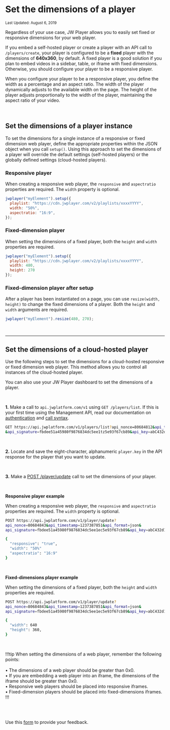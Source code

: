 # Set the dimensions of a player

<sup>Last Updated: August 6, 2019</sup>

Regardless of your use case, JW Player allows you to easily set fixed or responsive dimensions for your web player. 

If you embed a self-hosted player or create a player with an API call to `/players/create`, your player is configured to be a **fixed** player with the dimensions of **640x360**, by default. A fixed player is a good solution if you plan to embed videos in a sidebar, table, or iframe with fixed dimensions. Otherwise, you should configure your player to be a responsive player.

When you configure your player to be a responsive player, you define the width as a percentage and an aspect ratio. The width of the player dynamically adjusts to the available width on the page. The height of the player adjusts proportionally to the width of the player, maintaining the aspect ratio of your video. 

<br/>

## Set the dimensions of a player instance

To set the dimensions for a single instance of a responsive or fixed dimension web player, define the appropriate properties within the JSON object when you call `setup()`. Using this approach to set the dimensions of a player will override the default settings (self-hosted players) or the globally defined settings (cloud-hosted players).

### Responsive player

When creating a responsive web player, the `responsive` and `aspectratio` properties are required. The `width` property is optional.

```javascript
jwplayer("myElement").setup({ 
  playlist: "https://cdn.jwplayer.com/v2/playlists/xxxxYYYY",
  width: "50%",
  aspectratio: "16:9",
});
```

### Fixed-dimension player

When setting the dimensions of a fixed player, both the `height` and `width` properties are required.

```javascript
jwplayer("myElement").setup({ 
  playlist: "https://cdn.jwplayer.com/v2/playlists/xxxxYYYY",
  width: 480,
  height: 270
});
```

### Fixed-dimension player after setup

After a player has been instantiated on a page, you can use `resize(width, height)` to change the fixed dimensions of a player. Both the `height` and `width` arguments are required.

```javascript
jwplayer("myElement").resize(480, 270);
```

<br/>

***

## Set the dimensions of a cloud-hosted player

Use the following steps to set the dimensions for a cloud-hosted responsive or fixed dimension web player. This method allows you to control all instances of the cloud-hosted player.

You can also use your JW Player dashboard to set the dimensions of a player.

<br/>

**1.** Make a call to `api.jwplatform.com/v1` using `GET /players/list`. If this is your first time using the Management API, read our documentation on <a href="https://developer.jwplayer.com/jw-platform/reference/v1/authentication.html" target="_blank">authentication</a> and <a href="https://developer.jwplayer.com/jw-platform/reference/v1/call_syntax.html" target="_blank">call syntax</a>.

```bash
GET https://api.jwplatform.com/v1/players/list?api_nonce=80684812&api_timestamp=1237387841&api_format=json
&api_signature=fbdee51a45980f9876834dc5ee1tz5e93f67cb89&api_key=abC432d1
```

<br/>

**2.** Locate and save the eight-character, alphanumeric `player.key` in the API response for the player that you want to update.

<br/>

**3.** Make a <a href="https://developer.jwplayer.com/jw-platform/reference/v1/methods/players/update.html#parameters" target="_blank">POST /player/update</a> call to set the dimensions of your player.

<br/>

**Responsive player example**

When creating a responsive web player, the `responsive` and `aspectratio` properties are required. The `width` property is optional.

```bash
POST https://api.jwplatform.com/v1/player/update?
api_nonce=80684843&api_timestamp=1237387851&api_format=json&
api_signature=fbdee51a45980f9876834dc5ee1ec5e93f67cb89&api_key=abC432d1

{
  "responsive": "true",
  "width": "50%"
  "aspectratio": "16:9"
}
```

<br/>

**Fixed-dimensions player example**

When setting the dimensions of a fixed player, both the `height` and `width` properties are required.

```bash
POST https://api.jwplatform.com/v1/player/update?
api_nonce=80684843&api_timestamp=1237387851&api_format=json&
api_signature=fbdee51a45980f9876834dc5ee1ec5e93f67cb89&api_key=abC432d1

{
  "width": 640
  "height": 360,
}
```

<br/>

!!!tip
When setting the dimensions of a web player, remember the following points:<br/><br/>&bull; The dimensions of a web player should be greater than 0x0.<br/>&bull; If you are embedding a web player into an iframe, the dimensions of the iframe should be greater than 0x0.<br/>&bull; Responsive web players should be placed into responsive iframes.<br/>&bull; Fixed-dimension players should be placed into fixed-dimensions iframes.
!!!

<br/><br/>
<div id="wufoo-mff60sc1xnn4cu">
Use this <a href="https://jwplayerdocs.wufoo.com/forms/mff60sc1xnn4cu">form</a> to provide your feedback.
</div>
<script type="text/javascript">var mff60sc1xnn4cu;(function(d, t) {
var s = d.createElement(t), options = {
'userName':'jwplayerdocs',
'formHash':'mff60sc1xnn4cu',
'autoResize':true,
'height':'288',
'async':true,
'host':'wufoo.com',
'header':'show',
'ssl':true,
'defaultValues': 'field118=' + location.pathname};
s.src = ('https:' == d.location.protocol ? 'https://' : 'http://') + 'www.wufoo.com/scripts/embed/form.js';
s.onload = s.onreadystatechange = function() {
var rs = this.readyState; if (rs) if (rs != 'complete') if (rs != 'loaded') return;
try { mff60sc1xnn4cu = new WufooForm();mff60sc1xnn4cu.initialize(options);mff60sc1xnn4cu.display(); } catch (e) {}};
var scr = d.getElementsByTagName(t)[0], par = scr.parentNode; par.insertBefore(s, scr);
})(document, 'script');</script>